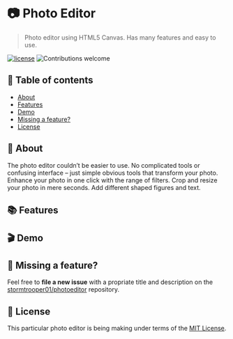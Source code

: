 # 📷 Photo Editor </br>
> Photo editor using HTML5 Canvas. Has many features and easy to use. </br>

[![license](https://img.shields.io/github/license/stormtrooper01/photoeditor.svg)](https://github.com/stormtrooper01/photoeditor/blob/main/LICENSE)
![Contributions welcome](https://img.shields.io/badge/contributions-welcome-orange.svg)

## 📌 Table of contents
- [About](#-about)
- [Features](#-features)
- [Demo](#-demo)
- [Missing a feature?](#-missing-a-feature)
- [License](#-license)

## 🌌 About

The photo editor couldn’t be easier to use. No complicated tools or confusing interface – just simple obvious tools that transform your photo. Enhance your photo in one click with the range of filters. Crop and resize your photo in mere seconds. Add different shaped figures and text.

## 📚 Features

## 🎬 Demo

## 🖖 Missing a feature?

Feel free to **file a new issue** with a propriate title and description on the [stormtrooper01/photoeditor](https://github.com/stormtrooper01/photoeditor/issues) repository.

## 📃 License

This particular photo editor is being making under terms of the [MIT License](https://github.com/stormtrooper01/photoeditor/blob/main/LICENSE).
